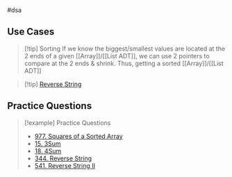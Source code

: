 #dsa 
## Use Cases
>[!tip] Sorting
>If we know the biggest/smallest values are located at the 2 ends of a given [[Array]]/[[List ADT]], we can use 2 pointers to compare at the 2 ends & shrink. Thus, getting a sorted [[Array]]/[[List ADT]]

>[!tip] [Reverse String](https://leetcode.cn/problems/reverse-string/description/)


## Practice Questions
>[!example] Practice Questions
>- [977. Squares of a Sorted Array](https://leetcode.cn/problems/squares-of-a-sorted-array/)
>- [15. 3Sum](https://leetcode.cn/problems/3sum/)
>- [18. 4Sum](https://leetcode.cn/problems/4sum/)
>- [344. Reverse String](https://leetcode.cn/problems/reverse-string/)
>- [541. Reverse String II](https://leetcode.cn/problems/reverse-string-ii/)

